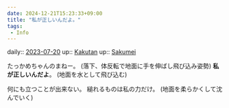 ```yaml
---
date: 2024-12-21T15:23:33+09:00
title: "私が正しいんだよ。"
tags:
 - Info
---
```


daily:: [2023-07-20](/Daily_Note/2023-07-20.md)
up:: [Kakutan](../Bar/Novel/Nacaria/Kakutan.md)
up:: [Sakumei](../Bar/Novel/Nacaria/Sakumei.md)

たっかめちゃんのまねー。
(落下、体反転で地面に手を伸ばし飛び込み姿勢)
**私が正しいんだよ**。
(地面を水として飛び込む)

何にも立つことが出来ない。
縋れるものは私の力だけ。
(地面を柔らかくして沈んでいく)